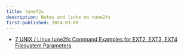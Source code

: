 ```yaml
---
title: tunef2s
description: Notes and links on tune2fs
first-published: 2014-03-09
---
```


*   [7 UNIX / Linux tune2fs Command Examples for EXT2, EXT3, EXT4 Filesystem Parameters](http://linux.101hacks.com/unix/tune2fs/)
